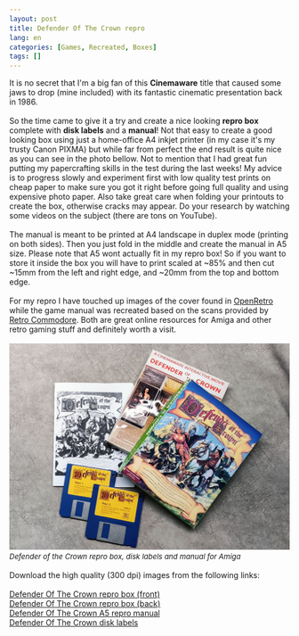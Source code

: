 ```yaml
---
layout: post
title: Defender Of The Crown repro
lang: en
categories: [Games, Recreated, Boxes]
tags: []
---
```


It is no secret that I'm a big fan of this **Cinemaware** title that caused some jaws to drop (mine included) with its fantastic cinematic presentation back in 1986.
<br><br>
So the time came to give it a try and create a nice looking **repro box** complete with **disk labels** and a **manual**! Not that easy to create a good looking box using just a home-office A4 inkjet printer (in my case it's my trusty Canon PIXMA) but while far from perfect the end result is quite nice as you can see in the photo bellow. Not to mention that I had great fun putting my papercrafting skills in the test during the last weeks! My advice is to progress slowly and experiment first with low quality test prints on cheap paper to make sure you got it right before going full quality and using expensive photo paper. Also take great care when folding your printouts to create the box, otherwise cracks may appear. Do your research by watching some videos on the subject (there are tons on YouTube).
<br><br>
The manual is meant to be printed at A4 landscape in duplex mode (printing on both sides). Then you just fold in the middle and create the manual in A5 size. Please note that A5 wont actually fit in my repro box! So if you want to store it inside the box you will have to print scaled at ~85% and then cut ~15mm from the left and right edge, and ~20mm from the top and bottom edge.
<br><br>
For my repro I have touched up images of the cover found in <a href="https://openretro.org" target="_blank">OpenRetro</a> while the game manual was recreated based on the scans provided by <a href="https://www.retro-commodore.eu" target="_blank">Retro Commodore</a>. Both are great online resources for Amiga and other retro gaming stuff and definitely worth a visit.
<br><br>
<img src="\assets\img\post_previews\amiga_defender_of_the_crown_repro.jpg">
<br>
<span style="font-size:small; font-style: italic">Defender of the Crown repro box, disk labels and manual for Amiga</span>
<br><br>
Download the high quality (300 dpi) images from the following links:
<br><br>
<a href="https://app.box.com/s/3qp15m3ajapx3przgb67aid0cs6vgksa" target="_blank">Defender Of The Crown repro box (front)</a><br>
<a href="https://app.box.com/s/tsxjlpuya4hj3xha6h35eptf33io426f" target="_blank">Defender Of The Crown repro box (back)</a><br>
<a href="https://app.box.com/s/i63hmd6agc4c4dw6uvp5ufvbjrlt5iqc" target="_blank">Defender Of The Crown A5 repro manual</a><br>
<a href="https://app.box.com/s/10h8vou5n6frqzvmirofzgudeztf5l3g" target="_blank">Defender Of The Crown disk labels</a>